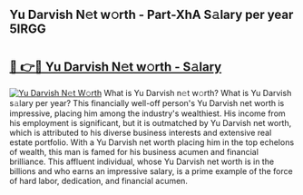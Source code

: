 ## Yu Darvish N𝚎t w𝚘rth - Part-XhA S𝚊lary per year 5IRGG

# <h2><a href="http://gc4579.nevu.top/?p=Yu+Darvish">🔗 👉🔴 Yu Darvish N𝚎t w𝚘rth - S𝚊lary</a></h2>

[![Yu Darvish N𝚎t W𝚘rth](https://i.imgur.com/Oavwk0R.jpeg)](http://gc4579.nevu.top/?p=Yu+Darvish)
What is Yu Darvish n𝚎t w𝚘rth? What is Yu Darvish s𝚊lary per year?
This financially well-off person's Yu Darvish net worth is impressive, placing him among the industry's wealthiest. His income from his employment is significant, but it is outmatched by Yu Darvish net worth, which is attributed to his diverse business interests and extensive real estate portfolio. With a Yu Darvish net worth placing him in the top echelons of wealth, this man is famed for his business acumen and financial brilliance. This affluent individual, whose Yu Darvish net worth is in the billions and who earns an impressive salary, is a prime example of the force of hard labor, dedication, and financial acumen.
